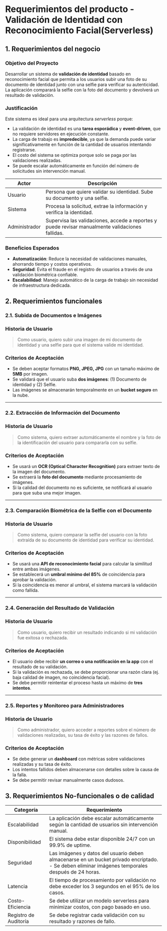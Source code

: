 # Requerimientos del producto - Validación de Identidad con Reconocimiento Facial(Serverless)

## 1. Requerimientos del negocio
### **Objetivo del Proyecto**

Desarrollar un sistema de **validación de identidad** basado en reconocimiento facial que permita a los usuarios subir una foto de su documento de identidad junto con una selfie para verificar su autenticidad. La aplicación comparará la selfie con la foto del documento y devolverá un resultado de validación.

### **Justificación**

Este sistema es ideal para una arquitectura *serverless* porque:

- La validación de identidad es una **tarea esporádica** y **event-driven**, que no requiere servidores en ejecución constante.
- La carga de trabajo es **impredecible**, ya que la demanda puede variar significativamente en función de la cantidad de usuarios intentando registrarse.
- El costo del sistema se optimiza porque solo se paga por las validaciones realizadas.
- Se puede escalar automáticamente en función del número de solicitudes sin intervención manual.

| Actor | Descripción|
|---------------|-------------------------------------------------------------------------------------------------|
| Usuario       | Persona que quiere validar su identidad. Sube su documento y una selfie.                        |
| Sistema       | Procesa la solicitud, extrae la información y verifica la identidad.                            |  
| Administrador | Supervisa las validaciones, accede a reportes y puede revisar manualmente validaciones fallidas.|  

### **Beneficios Esperados**

- **Automatización**: Reduce la necesidad de validaciones manuales, ahorrando tiempo y costos operativos.
- **Seguridad**: Evita el fraude en el registro de usuarios a través de una validación biométrica confiable.
- **Escalabilidad**: Manejo automático de la carga de trabajo sin necesidad de infraestructura dedicada.

## 2. Requerimientos funcionales
### **2.1. Subida de Documentos e Imágenes**

### **Historia de Usuario**

> Como usuario, quiero subir una imagen de mi documento de identidad y una selfie para que el sistema valide mi identidad.
> 

### **Criterios de Aceptación**

- Se deben aceptar formatos **PNG, JPEG, JPG** con un tamaño máximo de **5MB** por imagen.
- Se validará que el usuario suba **dos imágenes**: (1) Documento de identidad y (2) Selfie.
- Las imágenes se almacenarán temporalmente en un **bucket seguro** en la nube.

---

### **2.2. Extracción de Información del Documento**

### **Historia de Usuario**

> Como sistema, quiero extraer automáticamente el nombre y la foto de la identificación del usuario para compararla con su selfie.
> 

### **Criterios de Aceptación**

- Se usará un **OCR (Optical Character Recognition)** para extraer texto de la imagen del documento.
- Se extraerá la **foto del documento** mediante procesamiento de imágenes.
- Si la calidad del documento no es suficiente, se notificará al usuario para que suba una mejor imagen.

---

### **2.3. Comparación Biométrica de la Selfie con el Documento**

### **Historia de Usuario**

> Como sistema, quiero comparar la selfie del usuario con la foto extraída de su documento de identidad para verificar su identidad.
> 

### **Criterios de Aceptación**

- Se usará una **API de reconocimiento facial** para calcular la similitud entre ambas imágenes.
- Se establecerá un **umbral mínimo del 85%** de coincidencia para aprobar la validación.
- Si la coincidencia es menor al umbral, el sistema marcará la validación como fallida.

---

### **2.4. Generación del Resultado de Validación**

### **Historia de Usuario**

> Como usuario, quiero recibir un resultado indicando si mi validación fue exitosa o rechazada.
> 

### **Criterios de Aceptación**

- El usuario debe recibir **un correo o una notificación en la app** con el resultado de su validación.
- Si la validación es rechazada, se debe proporcionar una razón clara (ej. baja calidad de imagen, no coincidencia facial).
- Se debe permitir reintentar el proceso hasta un máximo de **tres intentos**.

---

### **2.5. Reportes y Monitoreo para Administradores**

### **Historia de Usuario**

> Como administrador, quiero acceder a reportes sobre el número de validaciones realizadas, su tasa de éxito y las razones de fallos.
> 

### **Criterios de Aceptación**

- Se debe generar un **dashboard** con métricas sobre validaciones realizadas y su tasa de éxito.
- Los intentos fallidos deben almacenarse con detalles sobre la causa de la falla.
- Se debe permitir revisar manualmente casos dudosos.

## 3. Requerimientos No-funcionales o de calidad

| Categoría              | Requerimiento|
|------------------------|----------|
| Escalabilidad          | La aplicación debe escalar automáticamente según la cantidad de usuarios sin intervención manual.  |
| Disponibilidad         | El sistema debe estar disponible 24/7 con un 99.9% de uptime.  | 
| Seguridad              | Las imágenes y datos del usuario deben almacenarse en un bucket privado encriptado. - Se deben eliminar imágenes temporales después de 24 horas.  | 
| Latencia               | El tiempo de procesamiento por validación no debe exceder los 3 segundos en el 95% de los casos.  | 
| Costo-Eficiencia       | Se debe utilizar un modelo serverless para minimizar costos, con pago basado en uso.  | 
| Registro de Auditoría  | Se debe registrar cada validación con su resultado y razones de fallo.  | 